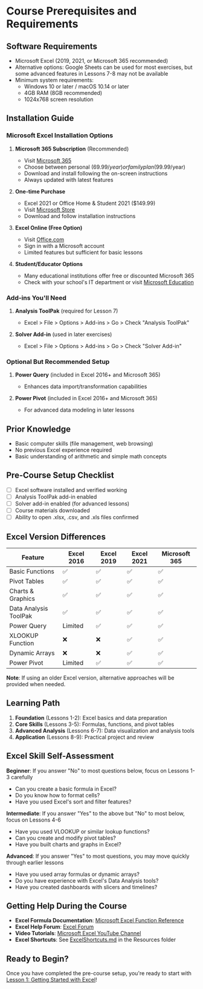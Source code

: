 # Course Prerequisites and Requirements

## Software Requirements

- Microsoft Excel (2019, 2021, or Microsoft 365 recommended)
- Alternative options: Google Sheets can be used for most exercises, but some advanced features in Lessons 7-8 may not be available
- Minimum system requirements:
  - Windows 10 or later / macOS 10.14 or later
  - 4GB RAM (8GB recommended)
  - 1024x768 screen resolution

## Installation Guide

### Microsoft Excel Installation Options

1. **Microsoft 365 Subscription** (Recommended)
   - Visit [Microsoft 365](https://www.microsoft.com/microsoft-365)
   - Choose between personal ($69.99/year) or family plan ($99.99/year)
   - Download and install following the on-screen instructions
   - Always updated with latest features

2. **One-time Purchase**
   - Excel 2021 or Office Home & Student 2021 ($149.99)
   - Visit [Microsoft Store](https://www.microsoft.com/microsoft-365/excel)
   - Download and follow installation instructions

3. **Excel Online (Free Option)**
   - Visit [Office.com](https://www.office.com)
   - Sign in with a Microsoft account
   - Limited features but sufficient for basic lessons

4. **Student/Educator Options**
   - Many educational institutions offer free or discounted Microsoft 365
   - Check with your school's IT department or visit [Microsoft Education](https://www.microsoft.com/education)

### Add-ins You'll Need

1. **Analysis ToolPak** (required for Lesson 7)
   - Excel > File > Options > Add-ins > Go > Check "Analysis ToolPak"

2. **Solver Add-in** (used in later exercises)
   - Excel > File > Options > Add-ins > Go > Check "Solver Add-in"

### Optional But Recommended Setup

1. **Power Query** (included in Excel 2016+ and Microsoft 365)
   - Enhances data import/transformation capabilities

2. **Power Pivot** (included in Excel 2016+ and Microsoft 365)
   - For advanced data modeling in later lessons

## Prior Knowledge

- Basic computer skills (file management, web browsing)
- No previous Excel experience required
- Basic understanding of arithmetic and simple math concepts

## Pre-Course Setup Checklist

- [ ] Excel software installed and verified working
- [ ] Analysis ToolPak add-in enabled
- [ ] Solver add-in enabled (for advanced lessons)
- [ ] Course materials downloaded
- [ ] Ability to open .xlsx, .csv, and .xls files confirmed

## Excel Version Differences

| Feature | Excel 2016 | Excel 2019 | Excel 2021 | Microsoft 365 |
|---------|------------|------------|------------|---------------|
| Basic Functions | ✅ | ✅ | ✅ | ✅ |
| Pivot Tables | ✅ | ✅ | ✅ | ✅ |
| Charts & Graphics | ✅ | ✅ | ✅ | ✅ |
| Data Analysis ToolPak | ✅ | ✅ | ✅ | ✅ |
| Power Query | Limited | ✅ | ✅ | ✅ |
| XLOOKUP Function | ❌ | ❌ | ✅ | ✅ |
| Dynamic Arrays | ❌ | ❌ | ✅ | ✅ |
| Power Pivot | Limited | ✅ | ✅ | ✅ |

**Note**: If using an older Excel version, alternative approaches will be provided when needed.

## Learning Path

1. **Foundation** (Lessons 1-2): Excel basics and data preparation
2. **Core Skills** (Lessons 3-5): Formulas, functions, and pivot tables
3. **Advanced Analysis** (Lessons 6-7): Data visualization and analysis tools
4. **Application** (Lessons 8-9): Practical project and review

## Excel Skill Self-Assessment

**Beginner**: If you answer "No" to most questions below, focus on Lessons 1-3 carefully
- Can you create a basic formula in Excel?
- Do you know how to format cells?
- Have you used Excel's sort and filter features?

**Intermediate**: If you answer "Yes" to the above but "No" to most below, focus on Lessons 4-6
- Have you used VLOOKUP or similar lookup functions?
- Can you create and modify pivot tables?
- Have you built charts and graphs in Excel?

**Advanced**: If you answer "Yes" to most questions, you may move quickly through earlier lessons
- Have you used array formulas or dynamic arrays?
- Do you have experience with Excel's Data Analysis tools?
- Have you created dashboards with slicers and timelines?

## Getting Help During the Course

- **Excel Formula Documentation**: [Microsoft Excel Function Reference](https://support.microsoft.com/excel)
- **Excel Help Forum**: [Excel Forum](https://answers.microsoft.com/en-us/msoffice/forum/excel)
- **Video Tutorials**: [Microsoft Excel YouTube Channel](https://www.youtube.com/c/microsoft365)
- **Excel Shortcuts**: See [ExcelShortcuts.md](Resources/ExcelShortcuts.md) in the Resources folder

## Ready to Begin?

Once you have completed the pre-course setup, you're ready to start with [Lesson 1: Getting Started with Excel](Lesson1.md)!
